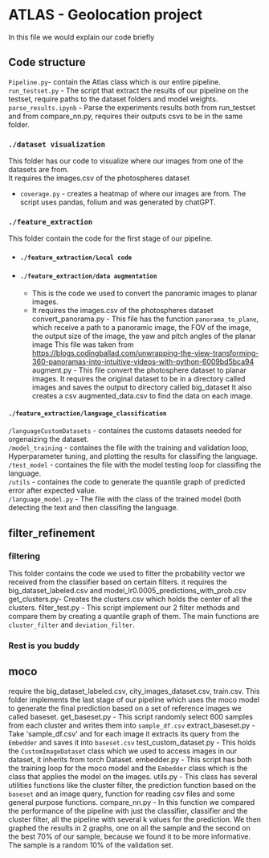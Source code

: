 # ATLAS - Geolocation project
In this file we would explain our code briefly
## Code structure
`Pipeline.py`- contain the Atlas class which is our entire pipeline. <br />
`run_testset.py` - The script that extract the results of our pipeline on the testset, require paths to the dataset folders and model weights.<br />
`parse_results.ipynb` - Parse the experiments results both from run_testset and from compare_nn.py, requires their outputs csvs to be in the same folder.<br />
### `./dataset visualization`
This folder has our code to visualize where our images from one of the datasets are from.<br />
It requires the images.csv of the photospheres dataset<br />
* `coverage.py` - creates a heatmap of where our images are from. The script uses pandas, folium and was generated by chatGPT.
### `./feature_extraction`
This folder contain the code for the first stage of our pipeline.
* #### `./feature_extraction/Local code`
* #### `./feature_extraction/data augmentation`
    * This is the code we used to convert the panoramic images to planar images.
    * It requires the images.csv of the photospheres dataset
convert_panorama.py - This file has the function `panorama_to_plane`, which receive a path to a panoramic image, the FOV of the image, the output size of the image, the yaw and pitch angles of the planar image
This file was taken from https://blogs.codingballad.com/unwrapping-the-view-transforming-360-panoramas-into-intuitive-videos-with-python-6009bd5bca94
augment.py - This file convert the photosphere dataset to planar images. It requires the original dataset to be in a directory called images and saves the output to directory called big_dataset
It also creates a csv augmented_data.csv to find the data on each image.
#### `./feature_extraction/language_classification`
`/languageCustomDatasets` - containes the customs datasets needed for orgenaizing the dataset.<br />
`/model_training` - containes the file with the training and validation loop, Hyperparameter tuning, and plotting the results for classifing the language.<br />
`/test_model` - containes the file with the model testing loop for classifing the language.<br />
`/utils` - containes the code to generate the quantile graph of predicted error after expected value.<br />
`/language_model.py` - The file with the class of the trained model (both detecting the text and then classifing the language.<br />

## filter_refinement
### filtering
This folder contains the code we used to filter the probability vector we received from the classifier based on certain filters.
it requires the big_dataset_labeled.csv and model_lr0.0005_predictions_with_prob.csv
get_clusters.py- Creates the clusters.csv which holds the center of all the clusters.
filter_test.py - This script implement our 2 filter methods and compare them by creating a quantile graph of them.
The main functions are `cluster_filter` and `deviation_filter`.
### Rest is you buddy
## moco
require the big_dataset_labeled.csv, city_images_dataset.csv, train.csv.
This folder implements the last stage of our pipeline which uses the moco model to generate the final prediction based on a set of reference images we called baseset.
get_baseset.py - This script randomly select 600 samples from each cluster and writes them into `sample_df.csv`
extract_baseset.py - Take 'sample_df.csv' and for each image it extracts its query from the `Embedder` and saves it into `baseset.csv`
test_custom_dataset.py - This holds the `CustomImageDataset` class which we used to access images in our dataset, it inherits from torch Dataset.
embedder.py - This script has both the training loop for the moco model and the `Embedder` class which is the class that applies the model on the images.
utils.py - This class has several utilities functions like the cluster filter, the prediction function based on the `baseset` and an image query, function for reading csv files and some general purpose functions.
compare_nn.py - In this function we compared the performance of the pipeline with just the classifier, classifier and the cluster filter, all the pipeline with several k values for the prediction.
We then graphed the results in 2 graphs, one on all the sample and the second on the best 70% of our sample, because we found it to be more informative.
The sample is a random 10% of the validation set.
